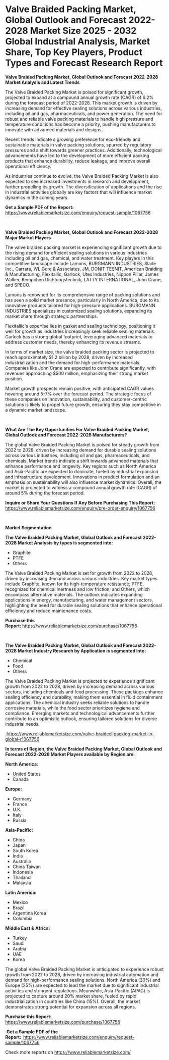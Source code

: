 <p><h1>Valve Braided Packing Market, Global Outlook and Forecast 2022-2028 Market Size 2025 - 2032 Global Industrial Analysis, Market Share, Top Key Players, Product Types and Forecast Research Report</h1></p><p><strong>Valve Braided Packing Market, Global Outlook and Forecast 2022-2028 Market Analysis and Latest Trends</strong></p>
<p><p>The Valve Braided Packing Market is poised for significant growth, projected to expand at a compound annual growth rate (CAGR) of 6.2% during the forecast period of 2022-2028. This market growth is driven by increasing demand for effective sealing solutions across various industries, including oil and gas, pharmaceuticals, and power generation. The need for robust and reliable valve packing materials to handle high pressure and temperature conditions has become a priority, pushing manufacturers to innovate with advanced materials and designs.</p><p>Recent trends indicate a growing preference for eco-friendly and sustainable materials in valve packing solutions, spurred by regulatory pressures and a shift towards greener practices. Additionally, technological advancements have led to the development of more efficient packing products that enhance durability, reduce leakage, and improve overall operational efficiency.</p><p>As industries continue to evolve, the Valve Braided Packing Market is also expected to see increased investments in research and development, further propelling its growth. The diversification of applications and the rise in industrial activities globally are key factors that will influence market dynamics in the coming years.</p></p>
<p><strong>Get a Sample PDF of the Report:&nbsp;</strong> <a href="https://www.reliablemarketsize.com/enquiry/request-sample/1067756?utm_campaign=2453&utm_medium=2&utm_source=Github&utm_content=ia&utm_term=21032025&utm_id=valve-braided-packing-market-global-outlook-and-forecast-2022-2028">https://www.reliablemarketsize.com/enquiry/request-sample/1067756</a></p>
<p>&nbsp;</p>
<p><strong>Valve Braided Packing Market, Global Outlook and Forecast 2022-2028 Major Market Players</strong></p>
<p><p>The valve braided packing market is experiencing significant growth due to the rising demand for efficient sealing solutions in various industries including oil and gas, chemical, and water treatment. Key players in this competitive landscape include Lamons, BURGMANN INDUSTRIES, Slade Inc., Carrara, WL Gore & Associates, JM, DONIT TESNIT, American Braiding & Manufacturing, Flexitallic, Garlock, Utex Industries, Nippon Pillar, James Walker, Kempchen Dichtungstechnik, LATTY INTERNATIONAL, John Crane, and SPECO.</p><p>Lamons is renowned for its comprehensive range of packing solutions and has seen a solid market presence, particularly in North America, due to its innovative products tailored for high-pressure applications. BURGMANN INDUSTRIES specializes in customized sealing solutions, expanding its market share through strategic partnerships.</p><p>Flexitallic's expertise lies in gasket and sealing technology, positioning it well for growth as industries increasingly seek reliable sealing materials. Garlock has a strong global footprint, leveraging advanced materials to address customer needs, thereby enhancing its revenue streams.</p><p>In terms of market size, the valve braided packing sector is projected to reach approximately $1.2 billion by 2028, driven by increased industrialization and the demand for high-performance materials. Companies like John Crane are expected to contribute significantly, with revenues approaching $500 million, emphasizing their strong market position.</p><p>Market growth prospects remain positive, with anticipated CAGR values hovering around 5-7% over the forecast period. The strategic focus of these companies on innovation, sustainability, and customer-centric solutions is likely to propel future growth, ensuring they stay competitive in a dynamic market landscape.</p></p>
<p>&nbsp;</p>
<p><strong>What Are The Key Opportunities For Valve Braided Packing Market, Global Outlook and Forecast 2022-2028 Manufacturers?</strong></p>
<p><p>The global Valve Braided Packing Market is poised for steady growth from 2022 to 2028, driven by increasing demand for durable sealing solutions across various industries, including oil and gas, pharmaceuticals, and chemicals. Market trends indicate a shift towards advanced materials that enhance performance and longevity. Key regions such as North America and Asia-Pacific are expected to dominate, fueled by industrial expansion and infrastructure development. Innovations in product formulation and an emphasis on sustainability will also influence market dynamics. Overall, the market is projected to witness a compound annual growth rate (CAGR) of around 5% during the forecast period.</p></p>
<p><strong>Inquire or Share Your Questions If Any Before Purchasing This Report:</strong> <a href="https://www.reliablemarketsize.com/enquiry/pre-order-enquiry/1067756?utm_campaign=2453&utm_medium=2&utm_source=Github&utm_content=ia&utm_term=21032025&utm_id=valve-braided-packing-market-global-outlook-and-forecast-2022-2028">https://www.reliablemarketsize.com/enquiry/pre-order-enquiry/1067756</a></p>
<p>&nbsp;</p>
<p><strong>Market Segmentation</strong></p>
<p><strong>The Valve Braided Packing Market, Global Outlook and Forecast 2022-2028 Market Analysis by types is segmented into:</strong></p>
<p><ul><li>Graphite</li><li>PTFE</li><li>Others</li></ul></p>
<p><p>The Valve Braided Packing Market is set for growth from 2022 to 2028, driven by increasing demand across various industries. Key market types include Graphite, known for its high-temperature resistance; PTFE, recognized for chemical inertness and low friction; and Others, which encompass alternative materials. The outlook indicates expanding applications in energy, manufacturing, and water management sectors, highlighting the need for durable sealing solutions that enhance operational efficiency and reduce maintenance costs.</p></p>
<p><strong>Purchase this Report:&nbsp;</strong><a href="https://www.reliablemarketsize.com/purchase/1067756?utm_campaign=2453&utm_medium=2&utm_source=Github&utm_content=ia&utm_term=21032025&utm_id=valve-braided-packing-market-global-outlook-and-forecast-2022-2028">https://www.reliablemarketsize.com/purchase/1067756</a></p>
<p>&nbsp;</p>
<p><strong>The Valve Braided Packing Market, Global Outlook and Forecast 2022-2028 Market Industry Research by Application is segmented into:</strong></p>
<p><ul><li>Chemical</li><li>Food</li><li>Others</li></ul></p>
<p><p>The Valve Braided Packing Market is projected to experience significant growth from 2022 to 2028, driven by increasing demand across various sectors, including chemicals and food processing. These packings enhance sealing efficiency and durability, making them essential in fluid containment applications. The chemical industry seeks reliable solutions to handle corrosive materials, while the food sector prioritizes hygiene and compliance. Emerging markets and technological advancements further contribute to an optimistic outlook, ensuring tailored solutions for diverse industrial needs.</p></p>
<p><a href="https://www.reliablemarketsize.com/valve-braided-packing-market-in-global-r1067756?utm_campaign=2453&utm_medium=2&utm_source=Github&utm_content=ia&utm_term=21032025&utm_id=valve-braided-packing-market-global-outlook-and-forecast-2022-2028">&nbsp;https://www.reliablemarketsize.com/valve-braided-packing-market-in-global-r1067756</a></p>
<p><strong>In terms of Region, the Valve Braided Packing Market, Global Outlook and Forecast 2022-2028 Market Players available by Region are:</strong></p>
<p>
    <p> <strong> North America: </strong>
        <ul>
            <li>United States</li>
            <li>Canada</li>
        </ul>
        </p> 
    <p> <strong> Europe: </strong>
        <ul>
            <li>Germany</li>
            <li>France</li>
            <li>U.K.</li>
            <li>Italy</li>
            <li>Russia</li>
        </ul>
        </p> 
    <p> <strong> Asia-Pacific: </strong>
        <ul>
            <li>China</li>
            <li>Japan</li>
            <li>South Korea</li>
            <li>India</li>
            <li>Australia</li>
            <li>China Taiwan</li>
            <li>Indonesia</li>
            <li>Thailand</li>
            <li>Malaysia</li>
        </ul>
        </p> 
    <p> <strong> Latin America: </strong>
        <ul>
            <li>Mexico</li>
            <li>Brazil</li>
            <li>Argentina Korea</li>
            <li>Colombia</li>
        </ul>
        </p> 
    <p> <strong> Middle East & Africa: </strong>
        <ul>
            <li>Turkey</li>
            <li>Saudi</li>
            <li>Arabia</li>
            <li>UAE</li>
            <li>Korea</li>
        </ul>
    </p>
    </p>
<p><p>The global Valve Braided Packing Market is anticipated to experience robust growth from 2022 to 2028, driven by increasing industrial automation and demand for high-performance sealing solutions. North America (30%) and Europe (25%) are expected to lead the market due to significant industrial activities and stringent regulations. Meanwhile, Asia-Pacific (APAC) is projected to capture around 20% market share, fueled by rapid industrialization in countries like China (15%). Overall, the market demonstrates strong potential for expansion across all regions.</p></p>
<p><strong>Purchase this Report: </strong><a href="https://www.reliablemarketsize.com/purchase/1067756?utm_campaign=2453&utm_medium=2&utm_source=Github&utm_content=ia&utm_term=21032025&utm_id=valve-braided-packing-market-global-outlook-and-forecast-2022-2028">https://www.reliablemarketsize.com/purchase/1067756</a></p>
<p>&nbsp;<strong>Get a Sample PDF of the Report:&nbsp;&nbsp;</strong><a href="https://www.reliablemarketsize.com/enquiry/request-sample/1067756?utm_campaign=2453&utm_medium=2&utm_source=Github&utm_content=ia&utm_term=21032025&utm_id=valve-braided-packing-market-global-outlook-and-forecast-2022-2028">https://www.reliablemarketsize.com/enquiry/request-sample/1067756</a></p>
<p><strong></strong></p>
<p>Check more reports on <a href="https://www.reliablemarketsize.com/?utm_campaign=2453&utm_medium=2&utm_source=Github&utm_content=ia&utm_term=21032025&utm_id=valve-braided-packing-market-global-outlook-and-forecast-2022-2028">https://www.reliablemarketsize.com/</a></p>
